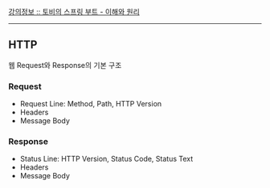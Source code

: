 [강의정보 :: 토비의 스프링 부트 - 이해와 원리](https://www.inflearn.com/course/%ED%86%A0%EB%B9%84-%EC%8A%A4%ED%94%84%EB%A7%81%EB%B6%80%ED%8A%B8-%EC%9D%B4%ED%95%B4%EC%99%80%EC%9B%90%EB%A6%AC/dashboard)

---
## HTTP
웹 Request와 Response의 기본 구조
### Request
* Request Line: Method, Path, HTTP Version 
* Headers 
* Message Body
### Response
* Status Line: HTTP Version, Status Code, Status Text 
* Headers 
* Message Body
